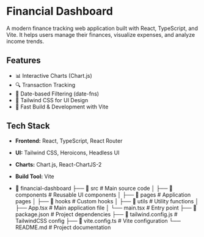 # Financial Dashboard

A modern finance tracking web application built with React, TypeScript, and Vite. It helps users manage their finances, visualize expenses, and analyze income trends.

## Features

- 📊 Interactive Charts (Chart.js)
- 🔍 Transaction Tracking
- 📅 Date-based Filtering (date-fns)
- 🎨 Tailwind CSS for UI Design
- 🚀 Fast Build & Development with Vite

## Tech Stack

- **Frontend:** React, TypeScript, React Router
- **UI:** Tailwind CSS, Heroicons, Headless UI
- **Charts:** Chart.js, React-ChartJS-2
- **Build Tool:** Vite

- 📂 financial-dashboard
├── 📂 src           # Main source code
│   ├── 📂 components  # Reusable UI components
│   ├── 📂 pages       # Application pages
│   ├── 📂 hooks       # Custom hooks
│   ├── 📂 utils       # Utility functions
│   ├── App.tsx        # Main application file
│   └── main.tsx       # Entry point
├── 📄 package.json    # Project dependencies
├── 📄 tailwind.config.js  # TailwindCSS config
├── 📄 vite.config.ts  # Vite configuration
└── README.md         # Project documentation

